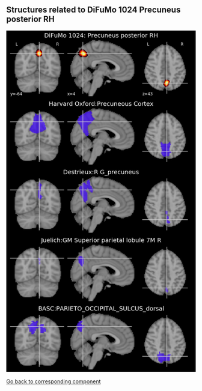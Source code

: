 


## Structures related to DiFuMo 1024 Precuneus posterior RH

![832](832.jpg "Structures related to DiFuMo 1024 Precuneus posterior RH")

[Go back to corresponding component](https://parietal-inria.github.io/DiFuMo/1024/html/832.html)
